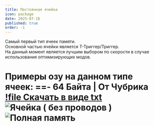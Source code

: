 ```yaml
---
title: Постоянная ячейка
icon: package
date: 2025-07-16
published: true
order: -1
---
```


Самый первый тип ячеек памяти.<br>
Основной частью ячейки является Т-Триггер/Триггер.<br>
На данный момент является лучшим выбором по скорости в случае использования оптимизирующих модов.

Примеры озу на данном типе ячеек:
==- 64 Байта | От Чубрика
[!file Скачать в виде txt](/static/schematics/ram/64b_trigger_1bpc_chubrik/schematic.txt)
![Ячейка ( без проводов )](/static/schematics/ram/64b_trigger_1bpc_chubrik/cell.png)
![Полная память](/static/schematics/ram/64b_trigger_1bpc_chubrik/full.png)
===
